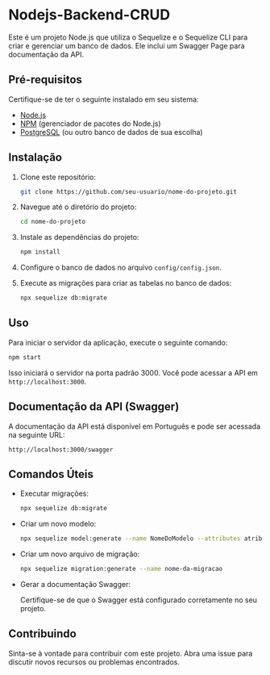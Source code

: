 # Nodejs-Backend-CRUD

Este é um projeto Node.js que utiliza o Sequelize e o Sequelize CLI para criar e gerenciar um banco de dados. Ele inclui um Swagger Page para documentação da API.

## Pré-requisitos

Certifique-se de ter o seguinte instalado em seu sistema:

-   [Node.js](https://nodejs.org/)
-   [NPM](https://www.npmjs.com/) (gerenciador de pacotes do Node.js)
-   [PostgreSQL](https://www.postgresql.org/) (ou outro banco de dados de sua escolha)

## Instalação

1. Clone este repositório:

    ```bash
    git clone https://github.com/seu-usuario/nome-do-projeto.git
    ```

2. Navegue até o diretório do projeto:

    ```bash
    cd nome-do-projeto
    ```

3. Instale as dependências do projeto:

    ```bash
    npm install
    ```

4. Configure o banco de dados no arquivo `config/config.json`.

5. Execute as migrações para criar as tabelas no banco de dados:

    ```bash
    npx sequelize db:migrate
    ```

## Uso

Para iniciar o servidor da aplicação, execute o seguinte comando:

```bash
npm start
```

Isso iniciará o servidor na porta padrão 3000. Você pode acessar a API em `http://localhost:3000`.

## Documentação da API (Swagger)

A documentação da API está disponível em Português e pode ser acessada na seguinte URL:

```
http://localhost:3000/swagger
```

## Comandos Úteis

-   Executar migrações:

    ```bash
    npx sequelize db:migrate
    ```

-   Criar um novo modelo:

    ```bash
    npx sequelize model:generate --name NomeDoModelo --attributes atributo1:tipo, atributo2:tipo, ...
    ```

-   Criar um novo arquivo de migração:

    ```bash
    npx sequelize migration:generate --name nome-da-migracao
    ```

-   Gerar a documentação Swagger:

    Certifique-se de que o Swagger está configurado corretamente no seu projeto.

## Contribuindo

Sinta-se à vontade para contribuir com este projeto. Abra uma issue para discutir novos recursos ou problemas encontrados.

